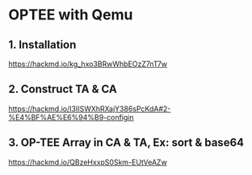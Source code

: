 # OPTEE with Qemu
## 1. Installation
https://hackmd.io/kg_hxo3BRwWhbEOzZ7nT7w

## 2. Construct TA & CA
https://hackmd.io/I3IISWXhRXajY386sPcKdA#2-%E4%BF%AE%E6%94%B9-configin

## 3. OP-TEE Array in CA & TA, Ex: sort & base64
https://hackmd.io/QBzeHxxpS0Skm-EUtVeAZw
